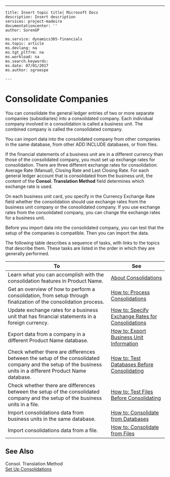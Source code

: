 ---
    title: Insert topic title| Microsoft Docs
    description: Insert description
    services: project-madeira
    documentationcenter: ''
    author: SorenGP

    ms.service: dynamics365-financials
    ms.topic: article
    ms.devlang: na
    ms.tgt_pltfrm: na
    ms.workload: na
    ms.search.keywords:
    ms.date: 07/01/2017
    ms.author: sgroespe

    ---
# Consolidate Companies
You can consolidate the general ledger entries of two or more separate companies \(subsidiaries\) into a consolidated company. Each individual company involved in a consolidation is called a business unit. The combined company is called the consolidated company.  
  
 You can import data into the consolidated company from other companies in the same database, from other ADD INCLUDE<!--[!INCLUDE[navnow](../../includes/navnow_md.md)]--> databases, or from files.  
  
 If the financial statements of a business unit are in a different currency than those of the consolidated company, you must set up exchange rates for consolidation. There are three different exchange rates for consolidation: Average Rate \(Manual\), Closing Rate and Last Closing Rate. For each general ledger account that is consolidated from the business unit, the content of the **Consol. Translation Method** field determines which exchange rate is used.  
  
 On each business unit card, you specify in the Currency Exchange Rate field whether the consolidation should use exchange rates from the business unit company or the consolidated company. If you use exchange rates from the consolidated company, you can change the exchange rates for a business unit.  
  
 Before you import data into the consolidated company, you can test that the setup of the companies is compatible. Then you can import the data.  
  
 The following table describes a sequence of tasks, with links to the topics that describe them. These tasks are listed in the order in which they are generally performed.  
  
|**To**|**See**|  
|------------|-------------|  
|Learn what you can accomplish with the consolidation features in Product Name.|[About Consolidations](../about-consolidations.md)|  
|Get an overview of how to perform a consolidation, from setup through finalization of the consolidation process.|[How to: Process Consolidations](../how-to-process-consolidations.md)|  
|Update exchange rates for a business unit that has financial statements in a foreign currency.|[How to: Specify Exchange Rates for Consolidations](../how-to-specify-exchange-rates-for-consolidations.md)|  
|Export data from a company in a different Product Name database.|[How to: Export Business Unit Information](../how-to-export-business-unit-information.md)|  
|Check whether there are differences between the setup of the consolidated company and the setup of the business units in a different Product Name database.|[How to: Test Databases Before Consolidating](../how-to-test-databases-before-consolidating.md)|  
|Check whether there are differences between the setup of the consolidated company and the setup of the business units in a file.|[How to: Test Files Before Consolidating](../how-to-test-files-before-consolidating.md)|  
|Import consolidations data from business units in the same database.|[How to: Consolidate from Databases](../how-to-consolidate-from-databases.md)|  
|Import consolidations data from a file.|[How to: Consolidate from Files](../how-to-consolidate-from-files.md)|  
  
## See Also  
 Consol. Translation Method   
 [Set Up Consolidations](../set-up-consolidations.md)